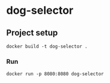 # dog-selector

## Project setup
```
docker build -t dog-selector .
```

### Run
```
docker run -p 8080:8080 dog-selector
```

